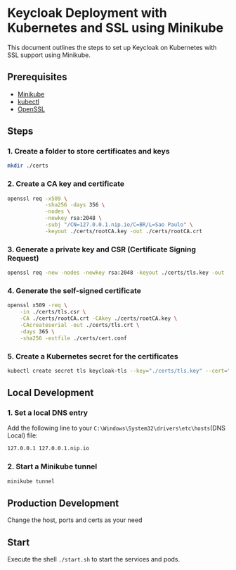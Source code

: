 # Keycloak Deployment with Kubernetes and SSL using Minikube

This document outlines the steps to set up Keycloak on Kubernetes with SSL support using Minikube.

## Prerequisites

- [Minikube](https://minikube.sigs.k8s.io/docs/start/)
- [kubectl](https://kubernetes.io/docs/tasks/tools/)
- [OpenSSL](https://www.openssl.org/)

## Steps

### 1. Create a folder to store certificates and keys
```sh
mkdir ./certs
```

### 2. Create a CA key and certificate
```sh
openssl req -x509 \
            -sha256 -days 356 \
            -nodes \
            -newkey rsa:2048 \
            -subj "/CN=127.0.0.1.nip.io/C=BR/L=Sao Paulo" \
            -keyout ./certs/rootCA.key -out ./certs/rootCA.crt 
```

### 3. Generate a private key and CSR (Certificate Signing Request)
```sh
openssl req -new -nodes -newkey rsa:2048 -keyout ./certs/tls.key -out ./certs/tls.csr -config ./certs/csr.conf
```

### 4. Generate the self-signed certificate
```sh
openssl x509 -req \
    -in ./certs/tls.csr \
    -CA ./certs/rootCA.crt -CAkey ./certs/rootCA.key \
    -CAcreateserial -out ./certs/tls.crt \
    -days 365 \
    -sha256 -extfile ./certs/cert.conf
```

### 5. Create a Kubernetes secret for the certificates
```sh
kubectl create secret tls keycloak-tls --key="./certs/tls.key" --cert="./certs/tls.crt" -n keycloak-ns
```

## Local Development
### 1. Set a local DNS entry
Add the following line to your `C:\Windows\System32\drivers\etc\hosts`(DNS Local) file:
```sh
127.0.0.1 127.0.0.1.nip.io
```

### 2. Start a Minikube tunnel
```sh
minikube tunnel
```

## Production Development
Change the host, ports and certs as your need

## Start
Execute the shell `./start.sh` to start the services and pods.